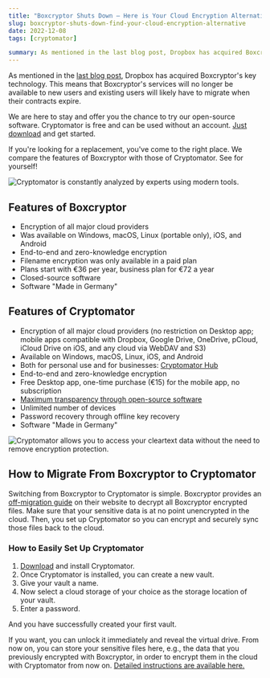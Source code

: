 ```yaml
---
title: "Boxcryptor Shuts Down – Here is Your Cloud Encryption Alternative"
slug: boxcryptor-shuts-down-find-your-cloud-encryption-alternative
date: 2022-12-08
tags: [cryptomator]

summary: As mentioned in the last blog post, Dropbox has acquired Boxcryptor's key technology. This means that Boxcryptor's services will no longer be available to new users and existing users will likely have to migrate when their contracts expire.
---
```

As mentioned in the [last blog post](/blog/2022/11/30/congratulations-boxcryptor-dropbox/), Dropbox has acquired Boxcryptor's key technology. This means that Boxcryptor's services will no longer be available to new users and existing users will likely have to migrate when their contracts expire.

We are here to stay and offer you the chance to try our open-source software. Cryptomator is free and can be used without an account. [Just download](/downloads/) and get started.

If you're looking for a replacement, you've come to the right place. We compare the features of Boxcryptor with those of Cryptomator. See for yourself!

<img class="inline-block" src="/img/comparisons/cryptobot-analysis.png" srcset="/img/comparisons/cryptobot-analysis.png 1x, /img/comparisons/cryptobot-analysis@2x.png 2x" alt="Cryptomator is constantly analyzed by experts using modern tools." />

## Features of Boxcryptor

- Encryption of all major cloud providers
- Was available on Windows, macOS, Linux (portable only), iOS, and Android
- End-to-end and zero-knowledge encryption
- Filename encryption was only available in a paid plan
- Plans start with €36 per year, business plan for €72 a year
- Closed-source software
- Software "Made in Germany"

## Features of Cryptomator

- Encryption of all major cloud providers (no restriction on Desktop app; mobile apps compatible with Dropbox, Google Drive, OneDrive, pCloud, iCloud Drive on iOS, and any cloud via WebDAV and S3) 
- Available on Windows, macOS, Linux, iOS, and Android
- Both for personal use and for businesses: [Cryptomator Hub](/hub/)
- End-to-end and zero-knowledge encryption
- Free Desktop app, one-time purchase (€15) for the mobile app, no subscription
- [Maximum transparency through open-source software](/open-source/)
- Unlimited number of devices
- Password recovery through offline key recovery
- Software "Made in Germany"

<img class="inline-block" src="/img/encrypt-dropbox/cryptobot-unlocking-vault.png" srcset="/img/encrypt-dropbox/cryptobot-unlocking-vault.png 1x, /img/encrypt-dropbox/cryptobot-unlocking-vault@2x.png 2x" alt="Cryptomator allows you to access your cleartext data without the need to remove encryption protection." />

## How to Migrate From Boxcryptor to Cryptomator

Switching from Boxcryptor to Cryptomator is simple. Boxcryptor provides an [off-migration guide](https://support.boxcryptor.com/en/help/faq-and-troubleshooting/#migration-guide) on their website to decrypt all Boxcryptor encrypted files. Make sure that your sensitive data is at no point unencrypted in the cloud. Then, you set up Cryptomator so you can encrypt and securely sync those files back to the cloud.

### How to Easily Set Up Cryptomator

1. [Download](/downloads/) and install Cryptomator.
2. Once Cryptomator is installed, you can create a new vault. 
3. Give your vault a name. 
4. Now select a cloud storage of your choice as the storage location of your vault. 
5. Enter a password.

And you have successfully created your first vault.

If you want, you can unlock it immediately and reveal the virtual drive. From now on, you can store your sensitive files here, e.g., the data that you previously encrypted with Boxcryptor, in order to encrypt them in the cloud with Cryptomator from now on. [Detailed instructions are available here.](https://docs.cryptomator.org/desktop/adding-vaults/)
